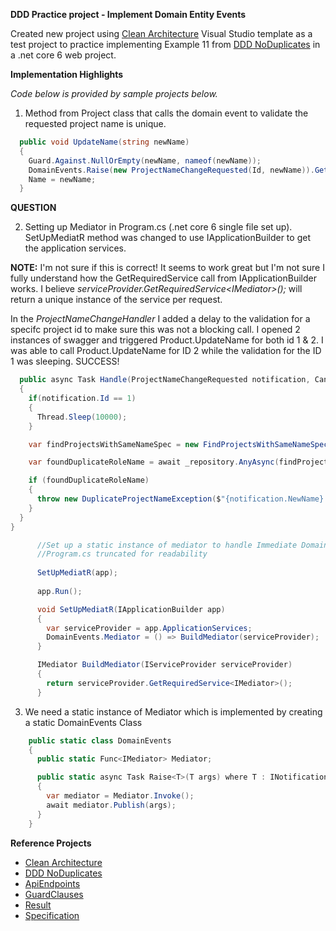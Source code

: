 <b>DDD Practice project - Implement Domain Entity Events</b>

Created new project using [Clean Architecture](https://github.com/ardalis/apiendpoints) Visual Studio template as a test project to practice implementing Example 11 from 
[DDD NoDuplicates](https://github.com/ardalis/DDD-NoDuplicate) in a .net core 6 web project.

<b>Implementation Highlights</b> 

<i>Code below is provided by sample projects below.</i>



1) Method from Project class that calls the domain event to validate the requested project name is unique.
```cs
  public void UpdateName(string newName)
  {
    Guard.Against.NullOrEmpty(newName, nameof(newName));
    DomainEvents.Raise(new ProjectNameChangeRequested(Id, newName)).GetAwaiter().GetResult();
    Name = newName;
  }
```
<b>QUESTION</b>

2) Setting up Mediator in Program.cs (.net core 6 single file set up). SetUpMediatR method was changed to use
   IApplicationBuilder to get the application services.
   
  <b>NOTE:</b> I'm not sure if this is correct! It seems to work great but I'm not sure I fully understand how the GetRequiredService call 
               from IApplicationBuilder works. I believe <i>serviceProvider.GetRequiredService\<IMediator\>();</i> will return
               a unique instance of the service per request.
  
  In the <i>ProjectNameChangeHandler</i> I added a delay to the validation for a specifc project id to make sure this was not a blocking call. 
  I opened 2 instances of swagger and triggered  Product.UpdateName for both id 1 & 2. I was able to call Product.UpdateName for ID 2 while 
  the validation for the ID 1 was sleeping. SUCCESS!  
  
```cs
  public async Task Handle(ProjectNameChangeRequested notification, CancellationToken cancellationToken)
  {
    if(notification.Id == 1)
    {
      Thread.Sleep(10000);
    }

    var findProjectsWithSameNameSpec = new FindProjectsWithSameNameSpec(notification.Id, notification.NewName);

    var foundDuplicateRoleName = await _repository.AnyAsync(findProjectsWithSameNameSpec);

    if (foundDuplicateRoleName)
    {
      throw new DuplicateProjectNameException($"{notification.NewName} already exists.");
    }
  }
}
```  
```cs
      //Set up a static instance of mediator to handle Immediate Domain Events.
      //Program.cs truncated for readability
  
      SetUpMediatR(app);
      
      app.Run();

      void SetUpMediatR(IApplicationBuilder app)
      {
        var serviceProvider = app.ApplicationServices;
        DomainEvents.Mediator = () => BuildMediator(serviceProvider);
      }

      IMediator BuildMediator(IServiceProvider serviceProvider)
      {
        return serviceProvider.GetRequiredService<IMediator>();
      }
```
3) We need a static instance of Mediator which is implemented by creating a static DomainEvents Class
```cs
    public static class DomainEvents
    {
      public static Func<IMediator> Mediator;

      public static async Task Raise<T>(T args) where T : INotification
      {
        var mediator = Mediator.Invoke();
        await mediator.Publish(args);
      }
    }
```
<b>Reference Projects</b>
- [Clean Architecture](https://github.com/ardalis/apiendpoints)
- [DDD NoDuplicates](https://github.com/ardalis/DDD-NoDuplicate)
- [ApiEndpoints](https://github.com/ardalis/apiendpoints)
- [GuardClauses](https://github.com/ardalis/guardclauses)
- [Result](https://github.com/ardalis/result)
- [Specification](https://github.com/ardalis/specification)

